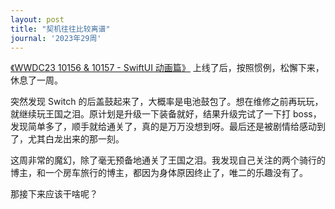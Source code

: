```yaml
---
layout: post
title: "契机往往比较离谱"
journal: '2023年29周'
---
```


[《WWDC23 10156 & 10157 - SwiftUI 动画篇》](https://xiaozhuanlan.com/topic/3165078924) 上线了后，按照惯例，松懈下来，休息了一周。

突然发现 Switch 的后盖鼓起来了，大概率是电池鼓包了。想在维修之前再玩玩，就继续玩王国之泪。原计划是升级一下装备就好，结果升级完试了一下打 boss，发现简单多了，顺手就给通关了，真的是万万没想到呀。最后还是被剧情给感动到了，尤其白龙出来的那一刻。

这周非常的魔幻，除了毫无预备地通关了王国之泪。我发现自己关注的两个骑行的博主，和一个房车旅行的博主，都因为身体原因终止了，唯二的乐趣没有了。

那接下来应该干啥呢？

